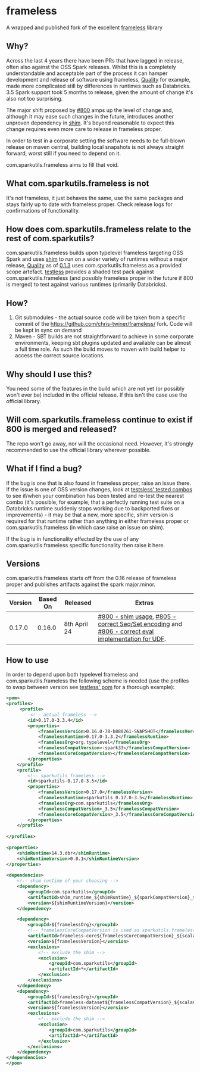 # frameless

A wrapped and published fork of the excellent [frameless](https://github.com/typelevel/frameless) library

## Why?

Across the last 4 years there have been PRs that have lagged in release, often also against the OSS Spark releases.  Whilst this is a completely understandable and acceptable part of the process it can hamper development and release of software using frameless, [Quality](https://github.com/sparkutils/quality) for example, made more complicated still by differences in runtimes such as Databricks.  3.5 Spark support took 5 months to release, given the amount of change it's also not too surprising.

The major shift proposed by [#800](https://github.com/typelevel/frameless/pull/800) amps up the level of change and, although it may ease such changes in the future, introduces another unproven dependency in [shim](https://github.com/sparkutils/shim).  It's beyond reasonable to expect this change requires even more care to release in frameless proper.

In order to test in a corporate setting the software needs to be full-blown release on maven central, building local snapshots is not always straight forward, worst still if you need to depend on it.

com.sparkutils.frameless aims to fill that void.

## What com.sparkutils.frameless is not

It's not frameless, it just behaves the same, use the same packages and stays fairly up to date with frameless proper.  Check release logs for confirmations of functionality.

## How does com.sparkutils.frameless relate to the rest of com.sparkutils?

com.sparkutils.frameless builds upon typelevel frameless targeting OSS Spark and uses [shim](https://github.com/sparkutils/shim) to run on a wider variety of runtimes without a major release, [Quality](https://github.com/sparkutils/quality) as of [0.1.3](https://github.com/sparkutils/quality/milestone/8) uses com.sparkutils.frameless as a provided scope artefact.  [testless](https://github.com/sparkutils/testless) provides a shaded test pack against com.sparkutils.frameless (and possibly frameless proper in the future if 800 is merged) to test against various runtimes (primarily Databricks).

## How?

1. Git submodules - the actual source code will be taken from a specific commit of the https://github.com/chris-twiner/frameless/ fork.  Code will be kept in sync on demand
2. Maven - SBT builds are not straightforward to achieve in some corporate environments, keeping sbt plugins updated and available can be almost a full time role.  As such the build moves to maven with build helper to access the correct source locations.

## Why should I use this?

You need some of the features in the build which are not yet (or possibly won't ever be) included in the official release.  If this isn't the case use the official library.

## Will com.sparkutils.frameless continue to exist if 800 is merged and released?

The repo won't go away, nor will the occasional need.  However, it's strongly recommended to use the official library wherever possible.

## What if I find a bug?

If the bug is one that is also found in frameless proper, raise an issue there.  If the issue is one of OSS version changes, look at [testsless' tested combos](https://github.com/sparkutils/testless?tab=readme-ov-file#tested-combos) to see if/when your combination has been tested and re-test the nearest combo (it's possible, for example, that a perfectly running test suite on a Databricks runtime suddenly stops working due to backported fixes or improvements) - it may be that a new, more specific, shim version is required for that runtime rather than anything in either frameless proper or com.sparkutils.frameless (in which case raise an issue on shim).

If the bug is in functionality effected by the use of any com.sparkutils.frameless specific functionality then raise it here.

## Versions

com.sparkutils.frameless starts off from the 0.16 release of frameless proper and publishes artifacts against the spark major.minor.

| Version  | Based On | Released     | Extras                                                                                                                                                                                                                                                         |
|----------|----------|--------------|----------------------------------------------------------------------------------------------------------------------------------------------------------------------------------------------------------------------------------------------------------------|
| 0.17.0   | 0.16.0   | 8th April 24 |  [#800 - shim usage](https://github.com/typelevel/frameless/pull/800),  [#805 - correct Seq/Set encoding](https://github.com/typelevel/frameless/pull/805) and  [#806 - correct eval implementation for UDF](https://github.com/typelevel/frameless/pull/806). |

## How to use

In order to depend upon both typelevel frameless and com.sparkutils.frameless the following scheme is needed (use the profiles to swap between version see [testless' pom](https://github.com/sparkutils/testless/blob/main/pom.xml) for a thorough example):

```xml
<pom>
<profiles>
     <profile>
         <!-- actual frameless -->
        <id>0.17.0-3.3.4</id>
        <properties>
            <framelessVersion>0.16.0-78-b880261-SNAPSHOT</framelessVersion>
            <framelessRuntime>0.17.0-3.3.2</framelessRuntime>
            <framelessOrg>org.typelevel</framelessOrg>
            <framelessCompatVersion>-spark33</framelessCompatVersion>
            <framelessCoreCompatVersion></framelessCoreCompatVersion>
        </properties>
    </profile>
    <profile>
        <!-- sparkutils frameless -->
        <id>sparkutils-0.17.0-3.5</id>
        <properties>
            <framelessVersion>0.17.0</framelessVersion>
            <framelessRuntime>sparkutils_0.17.0-3.5</framelessRuntime>
            <framelessOrg>com.sparkutils</framelessOrg>
            <framelessCompatVersion>_3.5</framelessCompatVersion>
            <framelessCoreCompatVersion>_3.5</framelessCoreCompatVersion>
        </properties>
    </profile>
    
</profiles>
    
<properties>
    <shimRuntime>14.3.dbr</shimRuntime>
    <shimRuntimeVersion>0.0.1</shimRuntimeVersion>
</properties>   
    
<dependencies>
    <!-- shim runtime of your choosing -->
    <dependency>
        <groupId>com.sparkutils</groupId>
        <artifactId>shim_runtime_${shimRuntime}_${sparkCompatVersion}_${scalaCompatVersion}</artifactId>
        <version>${shimRuntimeVersion}</version>
    </dependency>

    <dependency>
        <groupId>${framelessOrg}</groupId>
        <!-- framelessCoreCompatVersion is used as sparkutils.frameless always publishes the spark major.minor -->
        <artifactId>frameless-core${framelessCoreCompatVersion}_${scalaCompatVersion}</artifactId>
        <version>${framelessVersion}</version>
        <exclusions>
            <!-- exclude the shim -->
            <exclusion>
                <groupId>com.sparkutils</groupId>
                <artifactId>*</artifactId>
            </exclusion>
        </exclusions>
    </dependency>
    <dependency>
        <groupId>${framelessOrg}</groupId>
        <artifactId>frameless-dataset${framelessCompatVersion}_${scalaCompatVersion}</artifactId>
        <version>${framelessVersion}</version>
        <exclusions>
            <!-- exclude the shim -->
            <exclusion>
                <groupId>com.sparkutils</groupId>
                <artifactId>*</artifactId>
            </exclusion>
        </exclusions>
    </dependency>
</dependencies>
</pom>
```